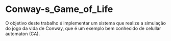 # Conway-s_Game_of_Life
O objetivo deste trabalho é implementar um sistema que realize a simulação do jogo da vida de Conway, que é um exemplo bem conhecido de celullar automaton (CA).
